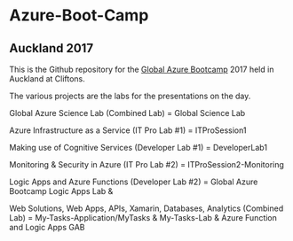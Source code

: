 # Azure-Boot-Camp

## Auckland 2017

This is the Github repository for the [Global Azure Bootcamp](https://global.azurebootcamp.net/) 2017 held in Auckland at Cliftons.

The various projects are the labs for the presentations on the day.

Global Azure Science Lab (Combined Lab) = Global Science Lab

Azure Infrastructure as a Service (IT Pro Lab #1) = ITProSession1

Making use of Cognitive Services (Developer Lab #1) = DeveloperLab1

Monitoring & Security in Azure (IT Pro Lab #2) = ITProSession2-Monitoring

Logic Apps and Azure Functions (Developer Lab #2) = Global Azure Bootcamp Logic Apps Lab & 

Web Solutions, Web Apps, APIs, Xamarin, Databases, Analytics (Combined Lab) = My-Tasks-Application/MyTasks & My-Tasks-Lab & Azure       Function and Logic Apps GAB 








